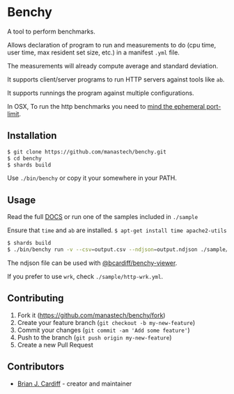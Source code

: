 # Benchy

A tool to perform benchmarks.

Allows declaration of program to run and measurements to do (cpu time, user time, max resident set size, etc.) in a manifest `.yml` file.

The measurements will already compute average and standard deviation.

It supports client/server programs to run HTTP servers against tools like `ab`.

It supports runnings the program against multiple configurations.

In OSX, To run the http benchmarks you need to [mind the ephemeral port-limit](http://danielmendel.github.io/blog/2013/04/07/benchmarkers-beware-the-ephemeral-port-limit/).

## Installation

```sh
$ git clone https://github.com/manastech/benchy.git
$ cd benchy
$ shards build
```

Use `./bin/benchy` or copy it your somewhere in your PATH.

## Usage

Read the full [DOCS](./DOCS.md) or run one of the samples included in `./sample`

Ensure that `time` and `ab` are installed. `$ apt-get install time apache2-utils`

```sh
$ shards build
$ ./bin/benchy run -v --csv=output.csv --ndjson=output.ndjson ./sample/http-ab.yml
```

The ndjson file can be used with [@bcardiff/benchy-viewer](https://observablehq.com/@bcardiff/benchy-viewer).

If you prefer to use `wrk`, check `./sample/http-wrk.yml`.

## Contributing

1. Fork it (<https://github.com/manastech/benchy/fork>)
2. Create your feature branch (`git checkout -b my-new-feature`)
3. Commit your changes (`git commit -am 'Add some feature'`)
4. Push to the branch (`git push origin my-new-feature`)
5. Create a new Pull Request

## Contributors

- [Brian J. Cardiff](https://github.com/bcardiff) - creator and maintainer
